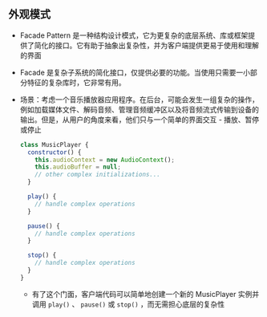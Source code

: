 ## 外观模式

- Facade Pattern 是一种结构设计模式，它为更复杂的底层系统、库或框架提供了简化的接口。它有助于抽象出复杂性，并为客户端提供更易于使用和理解的界面
- Facade 是复杂子系统的简化接口，仅提供必要的功能。当使用只需要一小部分特征的复杂库时，它非常有用。

- 场景：考虑一个音乐播放器应用程序。在后台，可能会发生一组复杂的操作，例如加载媒体文件、解码音频、管理音频缓冲区以及将音频流式传输到设备的输出。但是，从用户的角度来看，他们只与一个简单的界面交互 - 播放、暂停或停止

  ```js
  class MusicPlayer {
    constructor() {
      this.audioContext = new AudioContext();
      this.audioBuffer = null;
      // other complex initializations...
    }

    play() {
      // handle complex operations
    }

    pause() {
      // handle complex operations
    }

    stop() {
      // handle complex operations
    }
  }
  ```

  - 有了这个门面，客户端代码可以简单地创建一个新的 MusicPlayer 实例并调用 `play()` 、 `pause()` 或 `stop()` ，而无需担心底层的复杂性
